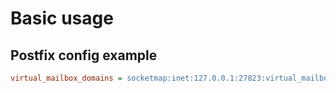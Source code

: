 # Basic usage

## Postfix config example

```ini
virtual_mailbox_domains = socketmap:inet:127.0.0.1:27823:virtual_mailbox_domains
```
